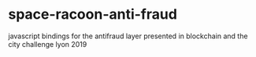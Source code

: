 # space-racoon-anti-fraud
javascript bindings for the antifraud layer presented in blockchain and the city challenge lyon 2019
